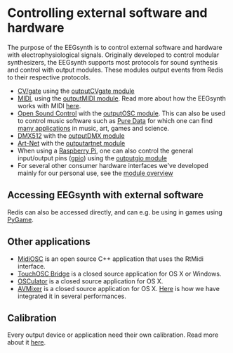 # Controlling external software and hardware

The purpose of the EEGsynth is to control external software and hardware 
with electrophysiological signals. Originally developed to control modular 
synthesizers, the EEGsynth supports most protocols for sound synthesis and 
control with output modules. These modules output events from Redis to their respective protocols.

* [CV/gate](https://en.wikipedia.org/wiki/CV/gate) using the [outputCVgate module](../module/outputcvgate) 
* [MIDI](https://www.midi.org/), using the [outputMIDI module](../module/outputmidi). Read more about how the EEGsynth
works with MIDI [here](midi.md).
* [Open Sound Control](http://opensoundcontrol.org/introduction-osc) with the [outputOSC module](../module/outputosc). 
This can also be used to control music software such as [Pure Data](https://puredata.info/) 
for which one can find [many applications](https://patchstorage.com/platform/pd-extended/) in music, art, games and science.
* [DMX512](https://en.wikipedia.org/wiki/DMX512) with the [outputDMX module](../module/outputdmx512) 
* [Art-Net](https://en.wikipedia.org/wiki/Art-Net) with the [outputartnet module](../module/outputartnet)
* When using a [Raspberry Pi](), one can also control the general input/output pins ([gpio]()) using the [outputgio module](../module/outputgpio) 
* For several other consumer hardware interfaces we've developed mainly for our personal use, see the [module overview](module-overview.md)
 
## Accessing EEGsynth with external software 

Redis can also be accessed directly, and can e.g. be using in games using [PyGame](https://www.pygame.org/news). 

## Other applications

* [MidiOSC](https://github.com/jstutters/MidiOSC) is an open source C++ application that uses the RtMidi interface.
* [TouchOSC Bridge](http://hexler.net/docs/touchosc-getting-started-midi) is a closed source application for OS X or Windows.
* [OSCulator](http://www.osculator.net) is a closed source application for OS X.
* [AVMixer](https://neuromixer.com/products/avmixer-pro) is a closed source application for OS X. [Here](avmixer.md) is how we 
have integrated it in several performances.

## Calibration

Every output device or application need their own calibration. Read more about it [here](calibration.md).
